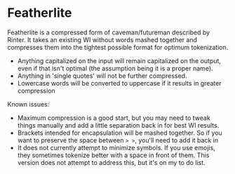 # Featherlite
Featherlite is a compressed form of caveman/futureman described by Rinter. It takes an existing WI without words mashed together and compresses them into the tightest possible format for optimum tokenization.
- Anything capitalized on the input will remain capitalized on the output, even if that isn't optimal (the assumption being it is a proper name).
- Anything in 'single quotes' will not be further compressed.
- Lowercase words will be converted to uppercase if it results in greater compression

Known issues:
- Maximum compression is a good start, but you may need to tweak things manually and add a little separation back in for best WI results.
- Brackets intended for encapsulation will be mashed together. So if you want to preserve the space between `> >`, you'll need to add it back in
- It does not currently attempt to minimize symbols. If you use emojis, they sometimes tokenize better with a space in front of them. This version does not attempt to address this, but it's on my to do list.